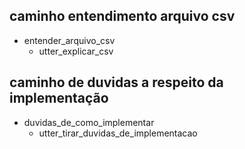 ## caminho entendimento arquivo csv
* entender_arquivo_csv
    - utter_explicar_csv

## caminho de duvidas a respeito da implementação
* duvidas_de_como_implementar
    - utter_tirar_duvidas_de_implementacao
